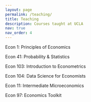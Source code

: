 ```yaml
---
layout: page
permalink: /teaching/
title: Teaching
description: Courses taught at UCLA
nav: true
nav_order: 4
---
```


Econ 1: Principles of Economics  

Econ 41: Probability & Statistics 

Econ 103: Introduction to Econometrics

Econ 104: Data Science for Economists

Econ 11: Intermediate Microeconomics

Econ 97: Economics Toolkit

